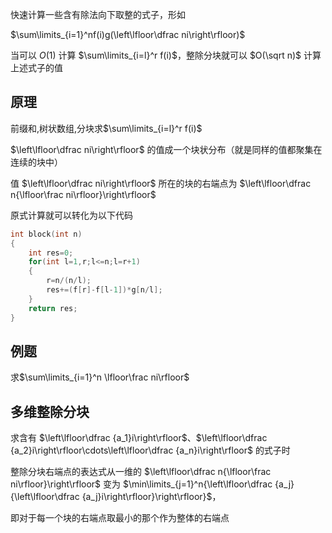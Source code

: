快速计算一些含有除法向下取整的式子，形如

$\sum\limits_{i=1}^nf(i)g(\left\lfloor\dfrac ni\right\rfloor)$

当可以 $O(1)$ 计算 $\sum\limits_{i=l}^r f(i)$，整除分块就可以 $O(\sqrt n)$ 计算上述式子的值

## 原理
前缀和,树状数组,分块求$\sum\limits_{i=l}^r f(i)$

$\left\lfloor\dfrac ni\right\rfloor$ 的值成一个块状分布（就是同样的值都聚集在连续的块中）

值 $\left\lfloor\dfrac ni\right\rfloor$ 所在的块的右端点为 $\left\lfloor\dfrac n{\lfloor\frac ni\rfloor}\right\rfloor$

原式计算就可以转化为以下代码
```c++
int block(int n)
{
    int res=0;
    for(int l=1,r;l<=n;l=r+1)
    {
        r=n/(n/l);
        res+=(f[r]-f[l-1])*g[n/l];
    }
    return res;
}
```
## 例题
求$\sum\limits_{i=1}^n \lfloor\frac ni\rfloor$
## 多维整除分块
求含有 $\left\lfloor\dfrac {a_1}i\right\rfloor$、$\left\lfloor\dfrac {a_2}i\right\rfloor\cdots\left\lfloor\dfrac {a_n}i\right\rfloor$ 的式子时

整除分块右端点的表达式从一维的 $\left\lfloor\dfrac n{\lfloor\frac ni\rfloor}\right\rfloor$ 变为 $\min\limits_{j=1}^n{\left\lfloor\dfrac {a_j}{\left\lfloor\dfrac {a_j}i\right\rfloor}\right\rfloor}$，

即对于每一个块的右端点取最小的那个作为整体的右端点
